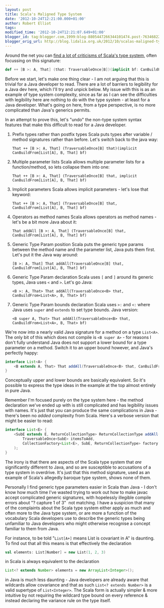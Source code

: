 ```yaml
---
layout: post
title: Scala's Maligned Type System
date: '2012-10-24T12:21:00.000+01:00'
author: Robert Elliot
tags: 
modified_time: '2012-10-24T12:21:07.649+01:00'
blogger_id: tag:blogger.com,1999:blog-8805447266344101474.post-7634682276504768981
blogger_orig_url: http://blog.lidalia.org.uk/2012/10/scalas-maligned-type-system.html
---
```


Around the net you can 
[find a lot of criticisms of Scala's type system](http://blog.joda.org/2011/11/scala-feels-like-ejb-2-and-other.html), 
often focussing on this signature:

```scala
def ++ [B >: A, That] (that: TraversableOnce[B])(implicit bf: CanBuildFrom[List[A], B, That]) : That
```
Before we start, let's make one thing clear - I am not arguing that this is 
trivial for a Java developer to read. There are a lot of barriers to legibility 
for a Java dev here, which I'll try and unpick below. My issue with this is as 
an example of type system complexity, since as far as I can see the difficulties 
with legibility here are nothing to do with the type system - at least for a 
Java developer. What's going on here, from a type perspective, is no more 
complicated than Java's generics permits.

In an attempt to prove this, let's "undo" the non-type system syntax features 
that make this difficult to read for a Java developer.

1. Prefix types rather than postfix types
   Scala puts types after variable / method signatures rather than before. Let's 
   switch back to the java way:
   ```
   That ++ [B >: A, That] (TraversableOnce[B] that)(implicit CanBuildFrom[List[A], B, That] bf)
   ```

2. Multiple parameter lists
   Scala allows multiple parameter lists for a function/method, so lets collapse 
   them into one:
   ```
   That ++ [B >: A, That] (TraversableOnce[B] that, implicit CanBuildFrom[List[A], B, That] bf)
   ```

3. Implicit parameters
   Scala allows implicit parameters - let's lose that keyword:
   ```
   That ++ [B >: A, That] (TraversableOnce[B] that, CanBuildFrom[List[A], B, That] bf)
   ```

4. Operators as method names
   Scala allows operators as method names - let's be a bit more Java about it:
   ```
   That addAll [B >: A, That] (TraversableOnce[B] that, CanBuildFrom[List[A], B, That] bf)
   ```

5. Generic Type Param position
   Scala puts the generic type params between the method name and the parameter 
   list, Java puts them first. Let's put it the Java way around:
   ```
   [B >: A, That] That addAll(TraversableOnce[B] that, CanBuildFrom[List[A], B, That] bf)
   ```

6. Generic Type Param declaration
   Scala uses `[` and `]` around its generic types, Java uses `<` and `>`. Let's
   go Java:
   ```
   <B >: A, That> That addAll(TraversableOnce<B> that, CanBuildFrom<List<A>, B, That> bf)
   ```

7. Generic Type Param bounds declaration
   Scala uses `>:` and `<:` where Java uses `super` and `extends` to set type 
   bounds. Java version:
   ```
   <B super A, That> That addAll(TraversableOnce<B> that, CanBuildFrom<List<A>, B, That> bf)
   ```

We're now into a nearly valid Java signature for a method on a type `List<A>`.
The only bit of this which does not compile is `<B super A>` - for reasons I 
don't fully understand Java does not support a lower bound for a type parameter 
on a method. Switch it to an upper bound however, and Java's perfectly happy:

```java
interface List<A> {
    <B extends A, That> That addAll(TraversableOnce<B> that, CanBuildFrom<List<A>, B, That> bf);
} 
```
Conceptually upper and lower bounds are basically equivalent. So it's possible 
to express the type ideas in the example at the top almost entirely in pure 
Java.

Remember I'm focused purely on the type system here - the method declaration 
we've ended up with is still complicated and has legibility issues with names. 
It's just that you can produce the same complications in Java - there's been no 
_added_ complexity from Scala. Here's a verbose version that might be easier to 
read:

```java
interface List<E> {
    <SubE extends E, ReturnCollectionType> ReturnCollectionType addAll(
        TraversableOnce<SubE> itemsToAdd,
        CollectionFactory<List<E>, SubE, ReturnCollectionType> factory
    );
}
```
The irony is that there are aspects of the Scala type system that _are_ 
significantly different to Java, and so are susceptible to accusations of a type 
system in overdrive. It's just that this method signature, used as an example of 
Scala's allegedly baroque type system, shows none of them.

Personally I find generic type parameters easier in Scala than Java - I don't 
know how much time I've wasted trying to work out how to make javac accept 
complicated generic signatures, with hopelessly illegible compile errors about 
"? capture 1 of 3"&nbsp; not matching. I have a suspicion that many of the 
complaints about the Scala type system either apply as much and often more to 
the Java type system, or are more a function of the vocabulary Scala developers 
use to describe the generic types being unfamiliar to Java developers who might 
otherwise recognise a concept familiar to them from Java.

For instance, to be told "`List[A+]` means List is covariant in A" is daunting.
To find out that all this means is that effectively the declaration
```scala
val elements: List[Number] = new List(1, 2, 3)
```
in Scala is always equivalent to the declaration
```java
List<? extends Number> elements = new ArrayList<Integer>();
```
in Java is much less daunting - Java developers are already aware that wildcards 
allow covariance and that as such `List<? extends Number>` is a valid supertype 
of `List<Integer>`. The Scala form is actually simpler & more intuitive by not 
requiring the wildcard type bound on every reference & instead declaring the 
variance rule on the type itself.
